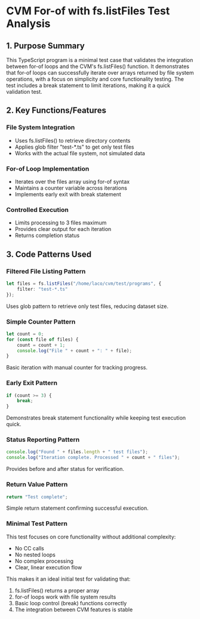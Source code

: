 # CVM For-of with fs.listFiles Test Analysis

## 1. Purpose Summary

This TypeScript program is a minimal test case that validates the integration between for-of loops and the CVM's fs.listFiles() function. It demonstrates that for-of loops can successfully iterate over arrays returned by file system operations, with a focus on simplicity and core functionality testing. The test includes a break statement to limit iterations, making it a quick validation test.

## 2. Key Functions/Features

### File System Integration
- Uses fs.listFiles() to retrieve directory contents
- Applies glob filter "test-*.ts" to get only test files
- Works with the actual file system, not simulated data

### For-of Loop Implementation
- Iterates over the files array using for-of syntax
- Maintains a counter variable across iterations
- Implements early exit with break statement

### Controlled Execution
- Limits processing to 3 files maximum
- Provides clear output for each iteration
- Returns completion status

## 3. Code Patterns Used

### Filtered File Listing Pattern
```typescript
let files = fs.listFiles("/home/laco/cvm/test/programs", {
    filter: "test-*.ts"
});
```
Uses glob pattern to retrieve only test files, reducing dataset size.

### Simple Counter Pattern
```typescript
let count = 0;
for (const file of files) {
    count = count + 1;
    console.log("File " + count + ": " + file);
}
```
Basic iteration with manual counter for tracking progress.

### Early Exit Pattern
```typescript
if (count >= 3) {
    break;
}
```
Demonstrates break statement functionality while keeping test execution quick.

### Status Reporting Pattern
```typescript
console.log("Found " + files.length + " test files");
console.log("Iteration complete. Processed " + count + " files");
```
Provides before and after status for verification.

### Return Value Pattern
```typescript
return "Test complete";
```
Simple return statement confirming successful execution.

### Minimal Test Pattern
This test focuses on core functionality without additional complexity:
- No CC calls
- No nested loops
- No complex processing
- Clear, linear execution flow

This makes it an ideal initial test for validating that:
1. fs.listFiles() returns a proper array
2. for-of loops work with file system results
3. Basic loop control (break) functions correctly
4. The integration between CVM features is stable